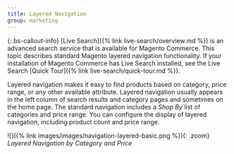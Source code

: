 ```yaml
---
title: Layered Navigation
group: marketing
---
```


{:.bs-callout-info}
[Live Search]({% link live-search/overview.md %}) is an advanced search service that is available for Magento Commerce. This topic describes standard Magento layered navigation functionality. If your installation of Magento Commerce has Live Search installed, see the Live Search [Quick Tour]({% link live-search/quick-tour.md %}).

Layered navigation makes it easy to find products based on category, price range, or any other available attribute. Layered navigation usually appears in the left column of search results and category pages and sometimes on the home page. The standard navigation includes a _Shop By_ list of categories and price range. You can configure the display of layered navigation, including product count and price range.

![]({% link images/images/navigation-layered-basic.png %}){: .zoom}
_Layered Navigation by Category and Price_
